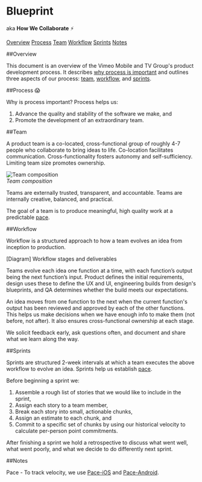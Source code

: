 # Blueprint

aka **How We Collaborate** :zap:

[Overview](#overview)
[Process](#process)
[Team](#team)
[Workflow](#workflow)
[Sprints](#sprints)
[Notes](#notes)

##Overview

This document is an overview of the Vimeo Mobile and TV Group's product development process. It describes [why process is important](#process) and outlines three aspects of our process: [team](#team), [workflow](#workflow), and [sprints](#sprints).

##Process :scream:

Why is process important? Process helps us:
 
1. Advance the quality and stability of the software we make, and
2. Promote the development of an extraordinary team.
 
##Team
 
A product team is a co-located, cross-functional group of roughly 4-7 people who collaborate to bring ideas to life. Co-location facilitates communication. Cross-functionality fosters autonomy and self-sufficiency. Limiting team size promotes ownership.
 
![Team composition](https://github.com/vimeo/Blueprint/blob/working-draft/assets/team-composition.png)    
*Team composition*

Teams are externally trusted, transparent, and accountable. Teams are internally creative, balanced, and practical. 

The goal of a team is to produce meaningful, high quality work at a predictable [pace](#notes).
 
##Workflow
 
Workflow is a structured approach to how a team evolves an idea from inception to production.
 
[Diagram] Workflow stages and deliverables
 
Teams evolve each idea one function at a time, with each function’s output being the next function’s input. Product defines the initial requirements, design uses these to define the UX and UI, engineering builds from design's blueprints, and QA determines whether the build meets our expectations.
 
An idea moves from one function to the next when the current function's output has been reviewed and approved by each of the other functions. This helps us make decisions when we have enough info to make them (not before, not after). It also ensures cross-functional ownership at each stage.
 
We solicit feedback early, ask questions often, and document and share what we learn along the way.
 
##Sprints
 
Sprints are structured 2-week intervals at which a team executes the above workflow to evolve an idea. Sprints help us establish [pace](#notes).
 
Before beginning a sprint we:
 
1. Assemble a rough list of stories that we would like to include in the sprint,
2. Assign each story to a team member,
3. Break each story into small, actionable chunks,
4. Assign an estimate to each chunk, and
5. Commit to a specific set of chunks by using our historical velocity to calculate per-person point commitments.
 
After finishing a sprint we hold a retrospective to discuss what went well, what went poorly, and what we decide to do differently next sprint.

##Notes

Pace - To track velocity, we use [Pace-iOS](https://github.com/vimeo/Pace-iOS) and [Pace-Android](https://github.com/vimeo/Pace-Android).


